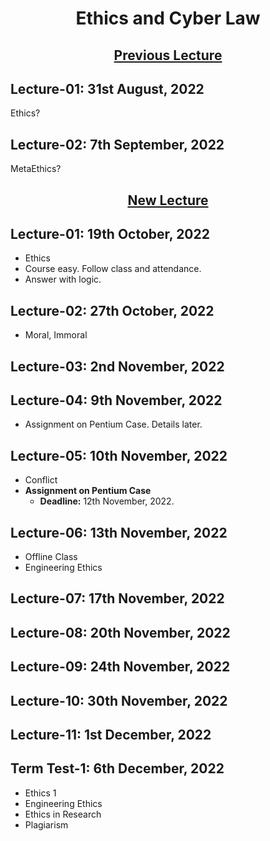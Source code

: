 <h1 align="center">Ethics and Cyber Law</h1>

<h2 align="center"><u><b>Previous Lecture</b></u></h2>

<h2>Lecture-01: 31st August, 2022</h2>

Ethics?

<h2>Lecture-02: 7th September, 2022</h2>

MetaEthics?

<h2 align="center"><u><b>New Lecture</b></u></h2>

<h2>Lecture-01: 19th October, 2022</h2>

- Ethics
- Course easy. Follow class and attendance.
- Answer with logic. 

<h2>Lecture-02: 27th October, 2022</h2>

- Moral, Immoral

<h2>Lecture-03: 2nd November, 2022</h2>

<h2>Lecture-04: 9th November, 2022</h2>

- Assignment on Pentium Case. Details later.

<h2>Lecture-05: 10th November, 2022</h2>

- Conflict
- **Assignment on Pentium Case**<br>
    - **Deadline:** 12th November, 2022.

<h2>Lecture-06: 13th November, 2022</h2>

- Offline Class
- Engineering Ethics

<h2>Lecture-07: 17th November, 2022</h2>

<h2>Lecture-08: 20th November, 2022</h2>

<h2>Lecture-09: 24th November, 2022</h2>

<h2>Lecture-10: 30th November, 2022</h2>

<h2>Lecture-11: 1st December, 2022</h2>

<h2>Term Test-1: 6th December, 2022</h2>

- Ethics 1
- Engineering Ethics
- Ethics in Research
- Plagiarism